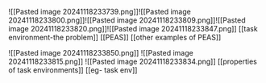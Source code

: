 ![[Pasted image 20241118233739.png]]![[Pasted image 20241118233800.png]]![[Pasted image 20241118233809.png]]![[Pasted image 20241118233820.png]]![[Pasted image 20241118233847.png]]
	[[task environment-the problem]]
	[[PEAS]]
	[[other examples of PEAS]]



![[Pasted image 20241118233850.png]]
![[Pasted image 20241118233815.png]]
![[Pasted image 20241118233834.png]]
	[[properties of task environments]]
	[[eg- task env]]

